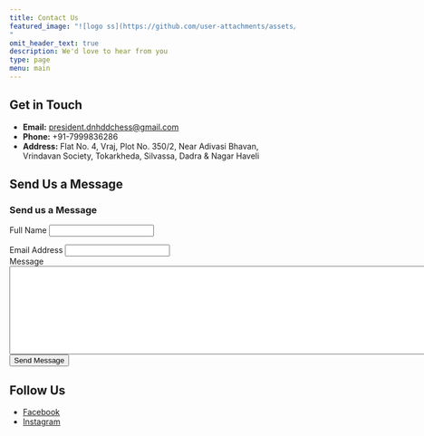 ```yaml
---
title: Contact Us
featured_image: "![logo ss](https://github.com/user-attachments/assets/63ac59f2-4225-4cb3-9cd9-368d9798c5a1)
"
omit_header_text: true
description: We'd love to hear from you
type: page
menu: main
---
```


## Get in Touch

-   **Email:** president.dnhddchess@gmail.com
-   **Phone:** +91-7999836286
-   **Address:** Flat No. 4, Vraj, Plot No. 350/2, Near Adivasi Bhavan, Vrindavan Society, Tokarkheda, Silvassa, Dadra & Nagar Haveli

## Send Us a Message

<div class="row">
    <div class="col-lg-8 mb-4">
      <h3>Send us a Message</h3>
      <form name="sentMessage" id="contactForm" novalidate>
        <div class="control-group form-group">
          <div class="controls">
            <label>Full Name</label>
            <input type="text" class="form-control" id="name" required data-validation-required-message="Please enter your name.">
            <p class="help-block"></p>
          </div>
        </div>
        <div class="control-group form-group">
          <div class="controls">
            <label>Email Address</label>
            <input type="email" class="form-control" id="email" required data-validation-required-message="Please enter your email address.">
          </div>
        </div>
        <div class="control-group form-group">
          <div class="controls">
            <label>Message</label>
            <textarea rows="10" cols="100" class="form-control" id="message" required data-validation-required-message="Please enter your message" maxlength="999" style="resize:none"></textarea>
          </div>
        </div>
        <div id="success"></div>
        <!-- For success/fail messages -->
        <button type="submit" class="btn btn-CMD" id="sendMessageButton">Send Message</button>
      </form>
    </div>

  </div>


## Follow Us

-   [Facebook]([https://facebook.com](https://www.facebook.com/share/1B8Po8nreb/))
-   [Instagram]([https://twitter.com](https://www.instagram.com/dnhdd_chess/))
